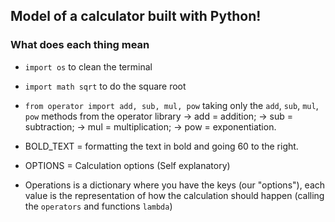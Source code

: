 ## Model of a calculator built with Python!

### What does each thing mean

* `import os` to clean the terminal
* `import math sqrt` to do the square root
* `from operator import add, sub, mul, pow` taking only the `add`, `sub`, `mul`, `pow` methods from the operator library
-> add = addition;
-> sub = subtraction;
-> mul = multiplication;
-> pow = exponentiation.

* BOLD_TEXT = formatting the text in bold and going 60 to the right.

* OPTIONS = Calculation options (Self explanatory)

* Operations is a dictionary where you have the keys (our "options"), each value is the representation of how the calculation should happen (calling the `operators` and functions `lambda`)
